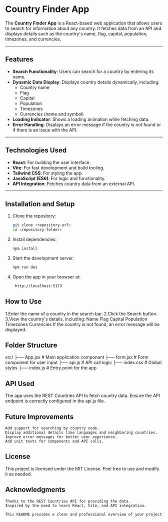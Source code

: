 # Country Finder App

The **Country Finder App** is a React-based web application that allows users to search for information about any country. It fetches data from an API and displays details such as the country's name, flag, capital, population, timezones, and currencies.

---

## Features

- **Search Functionality**: Users can search for a country by entering its name.
- **Dynamic Data Display**: Displays country details dynamically, including:
  - Country name
  - Flag
  - Capital
  - Population
  - Timezones
  - Currencies (name and symbol)
- **Loading Indicator**: Shows a loading animation while fetching data.
- **Error Handling**: Displays an error message if the country is not found or if there is an issue with the API.

---

## Technologies Used

- **React**: For building the user interface.
- **Vite**: For fast development and build tooling.
- **Tailwind CSS**: For styling the app.
- **JavaScript (ES6)**: For logic and functionality.
- **API Integration**: Fetches country data from an external API.

---

## Installation and Setup

1. Clone the repository:
   ```bash
   git clone <repository-url>
   cd <repository-folder>
   ```
2. Install dependencies:
   ```bash
   npm install
   ```
3. Start the development server:
   ```bash
   npm run dev
   ```
4. Open the app in your browser at:
   ```bash
    http://localhost:5173
   ```

##  How to Use
1.Enter the name of a country in the search bar.
2.Click the Search button.
3.View the country's details, including:
    Name
    Flag
    Capital
    Population
    Timezones
    Currencies
If the country is not found, an error message will be displayed.
## Folder Structure
src/
├── App.jsx         # Main application component
├── form.jsx        # Form component for user input
├── api.js          # API call logic
├── index.css       # Global styles
├── index.js        # Entry point for the app

## API Used
The app uses the REST Countries API to fetch country data. Ensure the API endpoint is correctly configured in the api.js file.

## Future Improvements
    Add support for searching by country code.
    Display additional details like languages and neighboring countries.
    Improve error messages for better user experience.
    Add unit tests for components and API calls.

## License
This project is licensed under the MIT License. Feel free to use and modify it as needed.

## Acknowledgments
    Thanks to the REST Countries API for providing the data.
    Inspired by the need to learn React, Vite, and API integration.
   ```bash
   This README provides a clear and professional overview of your project. You can replace `<repository-url>` with the actual URL of your repository.
   ```
